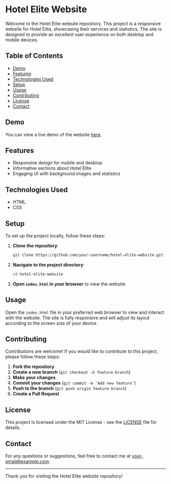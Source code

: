 # Hotel Elite Website

Welcome to the Hotel Elite website repository. This project is a responsive website for Hotel Elite, showcasing their services and statistics. The site is designed to provide an excellent user experience on both desktop and mobile devices.

## Table of Contents

- [Demo](#demo)
- [Features](#features)
- [Technologies Used](#technologies-used)
- [Setup](#setup)
- [Usage](#usage)
- [Contributing](#contributing)
- [License](#license)
- [Contact](#contact)

## Demo

You can view a live demo of the website [here](#).

## Features

- Responsive design for mobile and desktop
- Informative sections about Hotel Elite
- Engaging UI with background images and statistics

## Technologies Used

- HTML
- CSS

## Setup

To set up the project locally, follow these steps:

1. **Clone the repository**:
    ```bash
    git clone https://github.com/your-username/hotel-elite-website.git
    ```

2. **Navigate to the project directory**:
    ```bash
    cd hotel-elite-website
    ```

3. **Open `index.html` in your browser** to view the website.

## Usage

Open the `index.html` file in your preferred web browser to view and interact with the website. The site is fully responsive and will adjust its layout according to the screen size of your device.

## Contributing

Contributions are welcome! If you would like to contribute to this project, please follow these steps:

1. **Fork the repository**
2. **Create a new branch** (`git checkout -b feature-branch`)
3. **Make your changes**
4. **Commit your changes** (`git commit -m 'Add new feature'`)
5. **Push to the branch** (`git push origin feature-branch`)
6. **Create a Pull Request**

## License

This project is licensed under the MIT License - see the [LICENSE](LICENSE) file for details.

## Contact

For any questions or suggestions, feel free to contact me at [your-email@example.com](mailto:your-email@example.com).

---

Thank you for visiting the Hotel Elite website repository!
